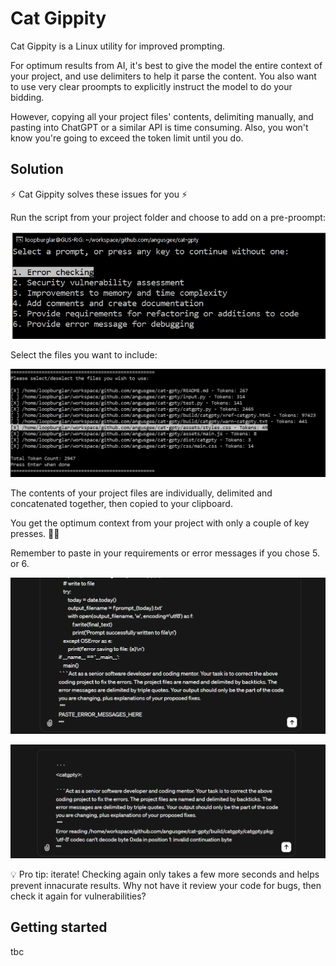 # Cat Gippity

Cat Gippity is a Linux utility for improved prompting.

For optimum results from AI, it's best to give the model the entire context of your project, and use delimiters to help it parse the content. You also want to use very clear proompts to explicitly instruct the model to do your bidding.

However, copying all your project files' contents, delimiting manually, and pasting into ChatGPT or a similar API is time consuming. Also, you won't know you're going to exceed the token limit until you do.

## Solution

⚡ Cat Gippity solves these issues for you ⚡

Run the script from your project folder and choose to add on a pre-proompt:

![Cat Gippity first screen - choose a prompt](./assets/cat-gpty-choose-prompt.png)

Select the files you want to include:

![Cat Gippity second screen - choose files](./assets/cat-gpty.png)

The contents of your project files are individually, delimited and concatenated together, then copied to your clipboard.

You get the optimum context from your project with only a couple of key presses. 🚀🚀

Remember to paste in your requirements or error messages if you chose 5. or 6.

![Chat GPT window with requirements placeholder text](./assets/chatgpt-with-placeholder.png)

![Chat GPT window with finished proompt](./assets/chatgpt-with-error.png)

💡 Pro tip: iterate! Checking again only takes a few more seconds and helps prevent innacurate results. Why not have it review your code for bugs, then check it again for vulnerabilities?

## Getting started

tbc
